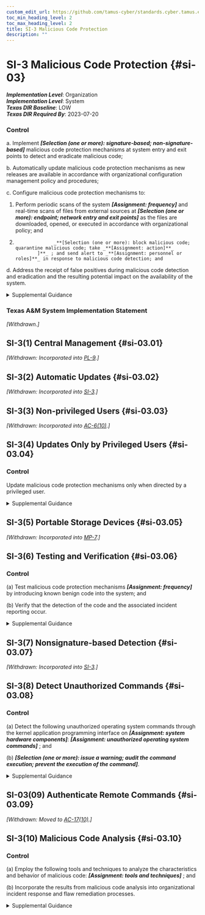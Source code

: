 ```yaml
---
custom_edit_url: https://github.com/tamus-cyber/standards.cyber.tamus.edu/tree/main/static/content/tamus.edu/TAMUS_profile.xml
toc_min_heading_level: 2
toc_max_heading_level: 2
title: SI-3 Malicious Code Protection
description: ""
---
```


# SI-3 Malicious Code Protection {#si-03}

_**Implementation Level**_: Organization\
_**Implementation Level**_: System\
_**Texas DIR Baseline**_: LOW\
_**Texas DIR Required By**_: 2023-07-20

### Control

a. Implement _**[Selection (one or more): signature-based; non-signature-based]**_ malicious code protection mechanisms at system entry and exit points to detect and eradicate malicious code;

b. Automatically update malicious code protection mechanisms as new releases are available in accordance with organizational configuration management policy and procedures;

c. Configure malicious code protection mechanisms to:

1. Perform periodic scans of the system _**[Assignment: frequency]**_ and real-time scans of files from external sources at _**[Selection (one or more): endpoint; network entry and exit points]**_ as the files are downloaded, opened, or executed in accordance with organizational policy; and

2. 
                     _**[Selection (one or more): block malicious code; quarantine malicious code; take _**[Assignment: action]**_
               ]**_ ; and send alert to _**[Assignment: personnel or roles]**_ in response to malicious code detection; and

d. Address the receipt of false positives during malicious code detection and eradication and the resulting potential impact on the availability of the system.

<details>
  <summary>Supplemental Guidance</summary>

a. Implement _**[Selection (one or more): signature-based; non-signature-based]**_ malicious code protection mechanisms at system entry and exit points to detect and eradicate malicious code;

b. Automatically update malicious code protection mechanisms as new releases are available in accordance with organizational configuration management policy and procedures;

c. Configure malicious code protection mechanisms to:

1. Perform periodic scans of the system _**[Assignment: frequency]**_ and real-time scans of files from external sources at _**[Selection (one or more): endpoint; network entry and exit points]**_ as the files are downloaded, opened, or executed in accordance with organizational policy; and

2. 
                     _**[Selection (one or more): block malicious code; quarantine malicious code; take _**[Assignment: action]**_
               ]**_ ; and send alert to _**[Assignment: personnel or roles]**_ in response to malicious code detection; and

d. Address the receipt of false positives during malicious code detection and eradication and the resulting potential impact on the availability of the system.

</details>

### Texas A&M System Implementation Statement

_[Withdrawn.]_

## SI-3(1) Central Management {#si-03.01}

_[Withdrawn: Incorporated into [PL-9](../pl/pl-09#pl-09).]_

## SI-3(2) Automatic Updates {#si-03.02}

_[Withdrawn: Incorporated into [SI-3](../si/si-03#si-03).]_

## SI-3(3) Non-privileged Users {#si-03.03}

_[Withdrawn: Incorporated into [AC-6(10)](../ac/ac-06#ac-06.10).]_

## SI-3(4) Updates Only by Privileged Users {#si-03.04}

### Control

Update malicious code protection mechanisms only when directed by a privileged user.

<details>
  <summary>Supplemental Guidance</summary>

Update malicious code protection mechanisms only when directed by a privileged user.

</details>

## SI-3(5) Portable Storage Devices {#si-03.05}

_[Withdrawn: Incorporated into [MP-7](../mp/mp-07#mp-07).]_

## SI-3(6) Testing and Verification {#si-03.06}

### Control

(a) Test malicious code protection mechanisms _**[Assignment: frequency]**_ by introducing known benign code into the system; and

(b) Verify that the detection of the code and the associated incident reporting occur.

<details>
  <summary>Supplemental Guidance</summary>

(a) Test malicious code protection mechanisms _**[Assignment: frequency]**_ by introducing known benign code into the system; and

(b) Verify that the detection of the code and the associated incident reporting occur.

</details>

## SI-3(7) Nonsignature-based Detection {#si-03.07}

_[Withdrawn: Incorporated into [SI-3](../si/si-03#si-03).]_

## SI-3(8) Detect Unauthorized Commands {#si-03.08}

### Control

(a) Detect the following unauthorized operating system commands through the kernel application programming interface on _**[Assignment: system hardware components]**_: _**[Assignment: unauthorized operating system commands]**_ ; and

(b) 
                     _**[Selection (one or more): issue a warning; audit the command execution; prevent the execution of the command]**_.

<details>
  <summary>Supplemental Guidance</summary>

(a) Detect the following unauthorized operating system commands through the kernel application programming interface on _**[Assignment: system hardware components]**_: _**[Assignment: unauthorized operating system commands]**_ ; and

(b) 
                     _**[Selection (one or more): issue a warning; audit the command execution; prevent the execution of the command]**_.

</details>

## SI-03(09) Authenticate Remote Commands {#si-03.09}

_[Withdrawn: Moved to [AC-17(10)](../ac/ac-17#ac-17.10).]_

## SI-3(10) Malicious Code Analysis {#si-03.10}

### Control

(a) Employ the following tools and techniques to analyze the characteristics and behavior of malicious code: _**[Assignment: tools and techniques]**_ ; and

(b) Incorporate the results from malicious code analysis into organizational incident response and flaw remediation processes.

<details>
  <summary>Supplemental Guidance</summary>

(a) Employ the following tools and techniques to analyze the characteristics and behavior of malicious code: _**[Assignment: tools and techniques]**_ ; and

(b) Incorporate the results from malicious code analysis into organizational incident response and flaw remediation processes.

</details>


